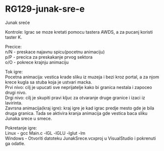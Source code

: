 # RG129-junak-sre-e
Junak sreće

Kontrole: 
Igrac se moze kretati pomocu tastera AWDS, a za pucanj koristi taster K.

Precice:    
n/N - preskace najavnu spicu(pocetnu animaciju)   
p/P - precica za preskakanje prvog sektora    
o/O - pokrece krajnju animaciju   

Tok igre:         
Pocetna animacija: vestica krade sliku iz muzeja i bezi kroz portal, a za njom krece kugla sa stuba koja je ustvari macka.  
Prvi nivo: cilj je upucati sve neprijatelje kako bi granica nestala i zapoceo drugi nivo.    
Drgi nivo: cilj je skupiti pravi kljuc za otvaranje druge granice i izaci iz lavirinta.    
Zavrsna animacija(kraj igre): kraj igre je kad igrac predje mesto gde je bila druga granica. Tada se aktivira kranja animacija gde vestica baca sliku Junaka srece u smece.   

Pokretanje igre:    
Linux - gcc Main.c -lGL -lGLU -lglut -lm    
Windows - Otvoriti datoteku JunakSrece.vcxproj u VisualStudio i pokrenuti ga odatle.

